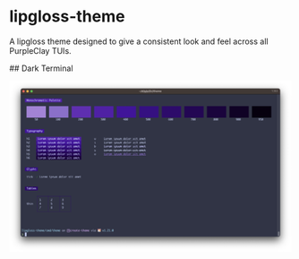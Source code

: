 # lipgloss-theme

A lipgloss theme designed to give a consistent look and feel across all PurpleClay TUIs.

## Dark Terminal

![Dark Terminal Support](./images/dark-terminal.png)

